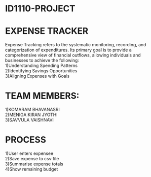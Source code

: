 # ID1110-PROJECT

# EXPENSE TRACKER

Expense Tracking refers to the systematic monitoring, recording, and categorization of expenditures. Its primary goal is to provide a comprehensive view of financial outflows, allowing individuals and businesses to achieve the following:
<br>
1)Understanding Spending Patterns
<br>
2)Identifying Savings Opportunities
<br>
3)Aligning Expenses with Goals

# TEAM MEMBERS:
1)KOMARAM BHAVANASRI
<br>
2)MENIGA KIRAN JYOTHI
<br>
3)SAVVULA VAISHNAVI 

# PROCESS
1)User enters expensee
<br>
2)Save expense to csv file
<br>
3)Summarise expense totals
<br>
4)Show remaining budget
